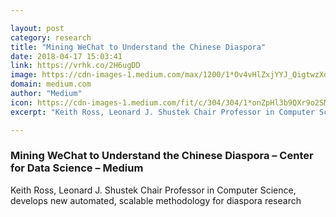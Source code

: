 ```yaml
---

layout: post
category: research
title: "Mining WeChat to Understand the Chinese Diaspora"
date: 2018-04-17 15:03:41
link: https://vrhk.co/2H6ugDD
image: https://cdn-images-1.medium.com/max/1200/1*Ov4vHlZxjYYJ_QigtwzXdQ.jpeg
domain: medium.com
author: "Medium"
icon: https://cdn-images-1.medium.com/fit/c/304/304/1*onZpHl3b9QXr9o2SM6jgIw.jpeg
excerpt: "Keith Ross, Leonard J. Shustek Chair Professor in Computer Science, develops new automated, scalable methodology for diaspora research"

---
```


### Mining WeChat to Understand the Chinese Diaspora – Center for Data Science – Medium

Keith Ross, Leonard J. Shustek Chair Professor in Computer Science, develops new automated, scalable methodology for diaspora research